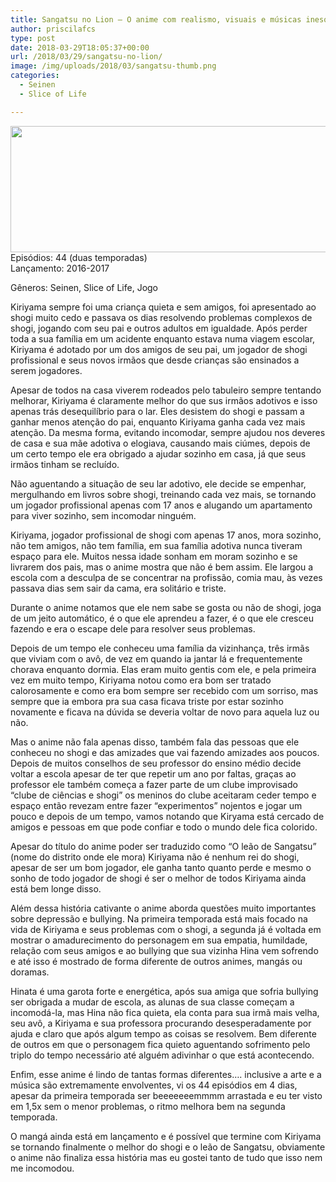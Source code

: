 ```yaml
---
title: Sangatsu no Lion – O anime com realismo, visuais e músicas inesquecíveis!
author: priscilafcs
type: post
date: 2018-03-29T18:05:37+00:00
url: /2018/03/29/sangatsu-no-lion/
image: /img/uploads/2018/03/sangatsu-thumb.png
categories:
  - Seinen
  - Slice of Life

---
```

<div>
  <img class="alignnone size-full wp-image-231" src="/img/uploads/2018/03/sangatsu-banner-2.png" alt="" width="700" height="202" />
</div>

<div>
</div>

<div class="spaceit">
  <span class="dark_text">Episódios:</span> 44 (duas temporadas)
</div>

<div class="spaceit">
  Lançamento: 2016-2017
</div>

<span class="dark_text">Gêneros:</span> Seinen, Slice of Life, Jogo

Kiriyama sempre foi uma criança quieta e sem amigos, foi apresentado ao shogi muito cedo e passava os dias resolvendo problemas complexos de shogi, jogando com seu pai e outros adultos em igualdade. Após perder toda a sua família em um acidente enquanto estava numa viagem escolar, Kiriyama é adotado por um dos amigos de seu pai, um jogador de shogi profissional e seus novos irmãos que desde crianças são ensinados a serem jogadores.

Apesar de todos na casa viverem rodeados pelo tabuleiro sempre tentando melhorar, Kiriyama é claramente melhor do que sus irmãos adotivos e isso apenas trás desequilíbrio para o lar. Eles desistem do shogi e passam a ganhar menos atenção do pai, enquanto Kiriyama ganha cada vez mais atenção. Da mesma forma, evitando incomodar, sempre ajudou nos deveres de casa e sua mãe adotiva o elogiava, causando mais ciúmes, depois de um certo tempo ele era obrigado a ajudar sozinho em casa, já que seus irmãos tinham se recluído.

Não aguentando a situação de seu lar adotivo, ele decide se empenhar, mergulhando em livros sobre shogi, treinando cada vez mais, se tornando um jogador profissional apenas com 17 anos e alugando um apartamento para viver sozinho, sem incomodar ninguém.

Kiriyama, jogador profissional de shogi com apenas 17 anos, mora sozinho, não tem amigos, não tem família, em sua família adotiva nunca tiveram espaço para ele. Muitos nessa idade sonham em moram sozinho e se livrarem dos pais, mas o anime mostra que não é bem assim. Ele largou a escola com a desculpa de se concentrar na profissão, comia mau, às vezes passava dias sem sair da cama, era solitário e triste.

Durante o anime notamos que ele nem sabe se gosta ou não de shogi, joga de um jeito automático, é o que ele aprendeu a fazer, é o que ele cresceu fazendo e era o escape dele para resolver seus problemas.

Depois de um tempo ele conheceu uma família da vizinhança, três irmãs que viviam com o avô, de vez em quando ia jantar lá e frequentemente chorava enquanto dormia. Elas eram muito gentis com ele, e pela primeira vez em muito tempo, Kiriyama notou como era bom ser tratado calorosamente e como era bom sempre ser recebido com um sorriso, mas sempre que ia embora pra sua casa ficava triste por estar sozinho novamente e ficava na dúvida se deveria voltar de novo para aquela luz ou não.

Mas o anime não fala apenas disso, também fala das pessoas que ele conheceu no shogi e das amizades que vai fazendo amizades aos poucos. Depois de muitos conselhos de seu professor do ensino médio decide voltar a escola apesar de ter que repetir um ano por faltas, graças ao professor ele também começa a fazer parte de um clube improvisado &#8220;clube de ciências e shogi&#8221; os meninos do clube aceitaram ceder tempo e espaço então revezam entre fazer &#8220;experimentos&#8221; nojentos e jogar um pouco e depois de um tempo, vamos notando que Kiryama está cercado de amigos e pessoas em que pode confiar e todo o mundo dele fica colorido.

Apesar do título do anime poder ser traduzido como &#8220;O leão de Sangatsu&#8221; (nome do distrito onde ele mora) Kiriyama não é nenhum rei do shogi, apesar de ser um bom jogador, ele ganha tanto quanto perde e mesmo o sonho de todo jogador de shogi é ser o melhor de todos Kiriyama ainda está bem longe disso.

Além dessa história cativante o anime aborda questões muito importantes sobre depressão e bullying. Na primeira temporada está mais focado na vida de Kiriyama e seus problemas com o shogi, a segunda já é voltada em mostrar o amadurecimento do personagem em sua empatia, humildade, relação com seus amigos e ao bullying que sua vizinha Hina vem sofrendo e até isso é mostrado de forma diferente de outros animes, mangás ou doramas.

Hinata é uma garota forte e energética, após sua amiga que sofria bullying ser obrigada a mudar de escola, as alunas de sua classe começam a incomodá-la, mas Hina não fica quieta, ela conta para sua irmã mais velha, seu avô, a Kiriyama e sua professora procurando desesperadamente por ajuda e claro que após algum tempo as coisas se resolvem. Bem diferente de outros em que o personagem fica quieto aguentando sofrimento pelo triplo do tempo necessário até alguém adivinhar o que está acontecendo.

Enfim, esse anime é lindo de tantas formas diferentes&#8230;. inclusive a arte e a música são extremamente envolventes, vi os 44 episódios em 4 dias, apesar da primeira temporada ser beeeeeeemmmm arrastada e eu ter visto em 1,5x sem o menor problemas, o ritmo melhora bem na segunda temporada.

O mangá ainda está em lançamento e é possível que termine com Kiriyama se tornando finalmente o melhor do shogi e o leão de Sangatsu, obviamente o anime não finaliza essa história mas eu gostei tanto de tudo que isso nem me incomodou.